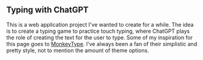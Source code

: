 ## Typing with ChatGPT

This is a web application project I've wanted to create for a while.
The idea is to create a typing game to practice touch typing, where ChatGPT plays the role of creating the text for the user to type.
Some of my inspiration for this page goes to [MonkeyType](https://monkeytype.com/). I've always been a fan of their simplistic and pretty style, not to mention the amount of theme options.


